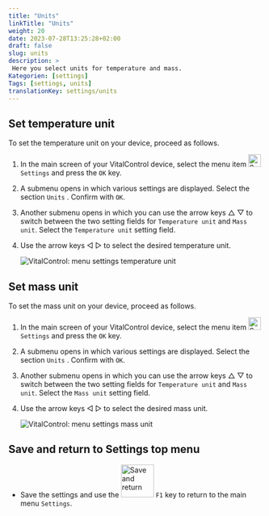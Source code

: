 ```yaml
---
title: "Units"
linkTitle: "Units"
weight: 20
date: 2023-07-28T13:25:28+02:00
draft: false
slug: units
description: >
 Here you select units for temperature and mass.
Kategorien: [settings]
Tags: [settings, units]
translationKey: settings/units
---
```

## Set temperature unit

To set the temperature unit on your device, proceed as follows.

1. In the main screen of your VitalControl device, select the menu item <img src="/icons/gear.svg" width="25" align="bottom" alt="Settings" /> `Settings` and press the `OK` key.

2. A submenu opens in which various settings are displayed. Select the section `Units` . Confirm with `OK`.

3. Another submenu opens in which you can use the arrow keys △ ▽ to switch between the two setting fields for `Temperature unit` and `Mass unit`. Select the `Temperature unit` setting field.

4. Use the arrow keys ◁ ▷ to select the desired temperature unit.

    ![VitalControl: menu settings temperature unit](../images/temperature.png "Temperature unit")

## Set mass unit

To set the mass unit on your device, proceed as follows.

1. In the main screen of your VitalControl device, select the menu item <img src="/icons/gear.svg" width="25" align="bottom" alt="Settings" /> `Settings` and press the `OK` key.

2. A submenu opens in which various settings are displayed. Select the section `Units` . Confirm with `OK`.

3. Another submenu opens in which you can use the arrow keys △ ▽ to switch between the two setting fields for `Temperature unit` and `Mass unit`. Select the `Mass unit` setting field.

4. Use the arrow keys ◁ ▷ to select the desired mass unit.

    ![VitalControl: menu settings mass unit](../images/mass.png "Mass unit")

## Save and return to Settings top menu

- Save the settings and use the <img src="/icons/footer/save_exit.svg" width="65" align="bottom" alt="Save and return" /> `F1` key to return to the main menu `Settings`.
